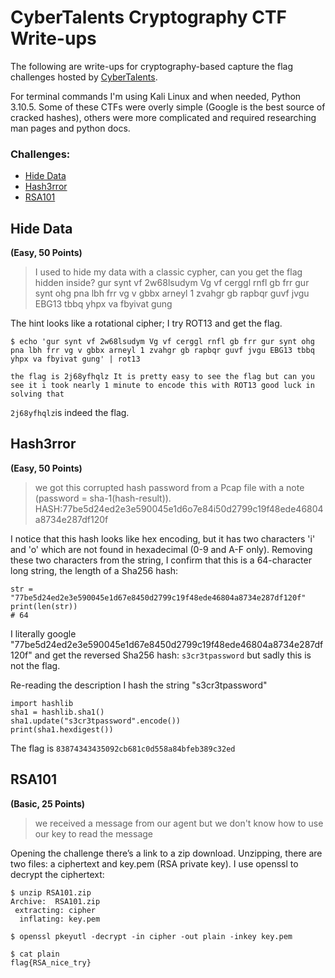 # CyberTalents Cryptography CTF Write-ups

The following are write-ups for cryptography-based capture the flag challenges hosted by [CyberTalents](https://cybertalents.com/challenges/cryptography).

For terminal commands I'm using Kali Linux and when needed, Python 3.10.5. Some of these CTFs were overly simple (Google is the best source of cracked hashes), others were more complicated and required researching man pages and python docs.

### Challenges:

- [Hide Data]()
- [Hash3rror]()
- [RSA101]()


## Hide Data
__(Easy, 50 Points)__

>I used to hide my data with a classic cypher, can you get the flag hidden inside? gur synt vf 2w68lsudym Vg vf cerggl rnfl gb frr gur synt ohg pna lbh frr vg v gbbx arneyl 1 zvahgr gb rapbqr guvf jvgu EBG13 tbbq yhpx va fbyivat gung

The hint looks like a rotational cipher; I try ROT13 and get the flag.

```
$ echo 'gur synt vf 2w68lsudym Vg vf cerggl rnfl gb frr gur synt ohg pna lbh frr vg v gbbx arneyl 1 zvahgr gb rapbqr guvf jvgu EBG13 tbbq yhpx va fbyivat gung' | rot13

the flag is 2j68yfhqlz It is pretty easy to see the flag but can you see it i took nearly 1 minute to encode this with ROT13 good luck in solving that
```
`2j68yfhqlz`is indeed the flag.

## Hash3rror

__(Easy, 50 Points)__

>we got this corrupted hash password from a Pcap file with a note (password = sha-1(hash-result)).
>HASH:77be5d24ed2e3e590045e1d6o7e84i50d2799c19f48ede46804a8734e287df120f

I notice that this hash looks like hex encoding, but it has two characters 'i' and 'o' which are not found in hexadecimal (0-9 and A-F only). Removing these two characters from the string, I confirm that this is a 64-character long string, the length of a Sha256 hash:

```
str = "77be5d24ed2e3e590045e1d67e8450d2799c19f48ede46804a8734e287df120f"
print(len(str))
# 64
```

I literally google "77be5d24ed2e3e590045e1d67e8450d2799c19f48ede46804a8734e287df120f" and get the reversed Sha256 hash: `s3cr3tpassword` but sadly this is not the flag.

Re-reading the description I hash the string "s3cr3tpassword"

```
import hashlib
sha1 = hashlib.sha1()
sha1.update("s3cr3tpassword".encode())
print(sha1.hexdigest())
```
The flag is `83874343435092cb681c0d558a84bfeb389c32ed`

## RSA101
__(Basic, 25 Points)__

>we received a message from our agent but we don't know how to use our key to read the message

Opening the challenge there’s a link to a zip download. Unzipping, there are two files: a ciphertext and key.pem (RSA private key). I use openssl to decrypt the ciphertext:

```
$ unzip RSA101.zip 
Archive:  RSA101.zip
 extracting: cipher                  
  inflating: key.pem

$ openssl pkeyutl -decrypt -in cipher -out plain -inkey key.pem

$ cat plain 
flag{RSA_nice_try}
```














